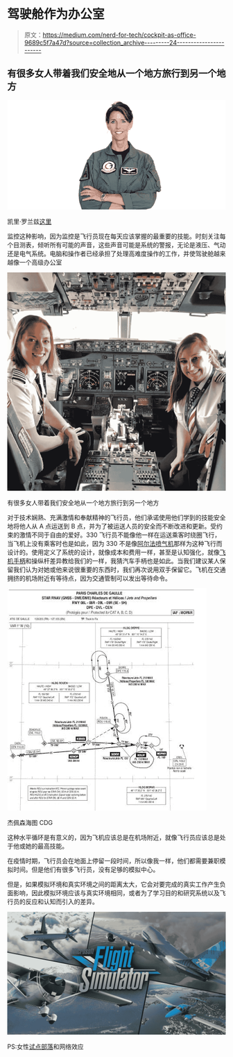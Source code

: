 # 驾驶舱作为办公室

> 原文：<https://medium.com/nerd-for-tech/cockpit-as-office-9689c5f7a47d?source=collection_archive---------24----------------------->

## 有很多女人带着我们安全地从一个地方旅行到另一个地方

![](img/253b570d767555de18925e8c7e0a6851.png)

凯里·罗兰兹[这里](https://careylohrenz.com/)

监控这种影响，因为监控是飞行员现在每天应该掌握的最重要的技能。时刻关注每个目测表，倾听所有可能的声音，这些声音可能是系统的警报，无论是液压、气动还是电气系统。电脑和操作者已经承担了处理高难度操作的工作，并使驾驶舱越来越像一个高级办公室

![](img/caea375ca81c26985949cd98b40d0f4e.png)

有很多女人带着我们安全地从一个地方旅行到另一个地方

对于技术娴熟、充满激情和奉献精神的飞行员，他们承诺使用他们学到的技能安全地将他人从 A 点运送到 B 点，并为了被运送人员的安全而不断改进和更新。受约束的激情不同于自由的爱好。330 飞行员不能像他一样在运送乘客时绕圈飞行，当飞机上没有乘客时也是如此，因为 330 不是像[阿尔法喷气机](https://en.wikipedia.org/wiki/Dassault/Dornier_Alpha_Jet)那样为这种飞行而设计的。使用定义了系统的设计，就像成本和费用一样，甚至是认知强化，就像[飞机手柄](https://mkrdiop.medium.com/aircraft-handles-and-design-thinking-effdef7ec052)和操纵杆差异教给我们的一样，我猜汽车手柄也是如此。当我们建议某人保留我们认为对她或他来说很重要的东西时，我们再次说用双手保留它。飞机在交通拥挤的机场附近有等待点，因为交通管制可以发出等待命令。

![](img/2c3b3d30b1cc2ca97e02137beb6fbd1d.png)

杰佩森海图 CDG

这种水平循环是有意义的，因为飞机应该总是在机场附近，就像飞行员应该总是处于他或她的最高技能。

在疫情时期，飞行员会在地面上停留一段时间，所以像我一样，他们都需要兼职模拟时间。但是他们有很多飞行员，没有足够的模拟中心。

但是，如果模拟环境和真实环境之间的距离太大，它会对要完成的真实工作产生负面影响，因此模拟环境应该与真实环境相同，或者为了学习目的和研究系统以及飞行员的反应和认知而引入的差异。

![](img/de01a2a1aa0d7198a28060bb7fd755c1.png)

PS:女性[试点部落](https://www.pinterest.com/pin/337699672059535780/)和网络效应
